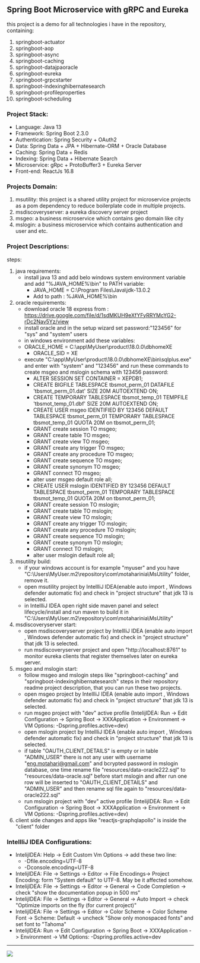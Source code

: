 ## Spring Boot Microservice with gRPC and Eureka
this project is a demo for all technologies i have in the repository, containing:
1. springboot-actuator
2. springboot-aop
3. springboot-async
4. springboot-caching
5. springboot-datajpaoracle
6. springboot-eureka
7. springboot-grpcstarter
8. springboot-indexinghibernatesearch
9. springboot-profileproperties
10. springboot-scheduling

### Project Stack:
- Language: Java 13
- Framework: Spring Boot 2.3.0
- Authentication: Spring Security + OAuth2
- Data: Spring Data + JPA + Hibernate-ORM + Oracle Database
- Caching: Spring Data + Redis
- Indexing: Spring Data + Hibernate Search
- Microservice: gRpc + ProtoBuffer3 + Eureka Server
- Front-end: ReactJs 16.8

### Projects Domain:
1. msutility: this project is a shared utility project for microservice projects as a pom dependency to reduce boilerplate code in multiple projects.
2. msdiscoveryserver: a eureka discovery server project
3. msgeo: a business microservice which contains geo domain like city
4. mslogin: a business microservice which contains authentication and user and etc.


### Project Descriptions:
steps:
1. java requirements:
    - install java 13 and add belo windows system environment variable and add "%JAVA_HOME%\bin" to PATH variable:
        - JAVA_HOME = C:\Program Files\Java\jdk-13.0.2
        - Add to path : %JAVA_HOME%\bin
2. oracle requirements:
    - download oracle 18 express from : https://drive.google.com/file/d/1sdMKUH9eXfYFyRRYMcYG2-rDc2Nav5Yz/view
    - install oracle and in the setup wizard set password:"123456" for "sys" and "system" users
    - in windows environment add these variables:
     - ORACLE_HOME = C:\app\MyUser\product\18.0.0\dbhomeXE
        - ORACLE_SID = XE
    - execute "C:\app\MyUser\product\18.0.0\dbhomeXE\bin\sqlplus.exe" and enter with "system" and "123456" and run these commands to create msgeo and mslogin schema with 123456 password:
        - ALTER SESSION SET CONTAINER = XEPDB1;
        - CREATE BIGFILE TABLESPACE tbsmot_perm_01 DATAFILE 'tbsmot_perm_01.dat' SIZE 20M AUTOEXTEND ON;
        - CREATE TEMPORARY TABLESPACE tbsmot_temp_01 TEMPFILE 'tbsmot_temp_01.dbf' SIZE 20M AUTOEXTEND ON;
        - CREATE USER msgeo IDENTIFIED BY 123456 DEFAULT TABLESPACE tbsmot_perm_01 TEMPORARY TABLESPACE tbsmot_temp_01 QUOTA 20M on tbsmot_perm_01;
        - GRANT create session TO msgeo;
        - GRANT create table TO msgeo;
        - GRANT create view TO msgeo;
        - GRANT create any trigger TO msgeo;
        - GRANT create any procedure TO msgeo;
        - GRANT create sequence TO msgeo;
        - GRANT create synonym TO msgeo;
        - GRANT connect TO msgeo;
        - alter user msgeo default role all;
        - CREATE USER mslogin IDENTIFIED BY 123456 DEFAULT TABLESPACE tbsmot_perm_01 TEMPORARY TABLESPACE tbsmot_temp_01 QUOTA 20M on tbsmot_perm_01;
        - GRANT create session TO mslogin;
        - GRANT create table TO mslogin;
        - GRANT create view TO mslogin;
        - GRANT create any trigger TO mslogin;
        - GRANT create any procedure TO mslogin;
        - GRANT create sequence TO mslogin;
        - GRANT create synonym TO mslogin;
        - GRANT connect TO mslogin;
        - alter user mslogin default role all;
3. msutility build:
    - if your windows account is for example "myuser" and you have "C:\Users\MyUser\.m2\repository\com\motaharinia\MsUtility" folder, remove it.
    - open msutility project by IntellliJ IDEA(enable auto import , Windows defender automatic fix) and check in "project structure" that jdk 13 is selected.
    - in IntellliJ IDEA open right side maven panel and select lifecycle/install and run maven to build it in "C:\Users\MyUser\.m2\repository\com\motaharinia\MsUtility"
4. msdiscoveryserver start:
    - open msdiscoveryserver project by IntellliJ IDEA (enable auto import , Windows defender automatic fix) and check in "project structure" that jdk 13 is selected.
    - run msdiscoveryserver project and open "http://localhost:8761" to monitor eureka clients that register themselves later on eureka server.
5. msgeo and mslogin start:
    - follow msgeo and mslogin steps like "springboot-caching" and "springboot-indexinghibernatesearch" steps in their repository readme project description, that you can run these two projects.
    - open msgeo project by IntellliJ IDEA (enable auto import , Windows defender automatic fix) and check in "project structure" that jdk 13 is selected.
    - run msgeo project with "dev" active profile (IntelijIDEA: Run -> Edit Configuration -> Spring Boot -> XXXApplication -> Environment -> VM Options: -Dspring.profiles.active=dev)
    - open mslogin project by IntellliJ IDEA (enable auto import , Windows defender automatic fix) and check in "project structure" that jdk 13 is selected.
    - if table "OAUTH_CLIENT_DETAILS" is empty or in table "ADMIN_USER" there is not any user with username "eng.motahari@gmail.com" and bcrypted password in mslogin database, one time rename file "resources/data-oracle222.sql" to "resources/data-oracle.sql" before start mslogin and after run one row will be inserted to "OAUTH_CLIENT_DETAILS" and "ADMIN_USER" and then rename sql file again to "resources/data-oracle222.sql"
    - run mslogin project with "dev" active profile (IntelijIDEA: Run -> Edit Configuration -> Spring Boot -> XXXApplication -> Environment -> VM Options: -Dspring.profiles.active=dev)
6. client side changes and apps like "reactjs-graphqlapollo" is inside the "client" folder 
    
### IntellliJ IDEA Configurations:
- IntelijIDEA: Help -> Edit Custom Vm Options -> add these two line:
    - -Dfile.encoding=UTF-8
    - -Dconsole.encoding=UTF-8
- IntelijIDEA: File -> Settings -> Editor -> File Encodings-> Project Encoding: form "System default" to UTF-8. May be it affected somehow.
- IntelijIDEA: File -> Settings -> Editor -> General -> Code Completion -> check "show the documentation popup in 500 ms"
- IntelijIDEA: File -> Settings -> Editor -> General -> Auto Import -> check "Optimize imports on the fly (for current project)"
- IntelijIDEA: File -> Settings -> Editor -> Color Scheme -> Color Scheme Font -> Scheme: Default -> uncheck "Show only monospaced fonts" and set font to "Tahoma"
- IntelijIDEA: Run -> Edit Configuration -> Spring Boot -> XXXApplication -> Environment -> VM Options: -Dspring.profiles.active=dev

<hr/>
<a href="mailto:eng.motahari@gmail.com?"><img src="https://img.shields.io/badge/gmail-%23DD0031.svg?&style=for-the-badge&logo=gmail&logoColor=white"/></a>











